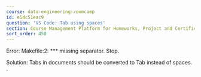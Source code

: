 ```yaml
---
course: data-engineering-zoomcamp
id: e5dc51eac9
question: 'VS Code: Tab using spaces'
section: Course Management Platform for Homeworks, Project and Certificate
sort_order: 450
---
```


Error: Makefile:2: *** missing separator.  Stop.

Solution: Tabs in documents should be converted to Tab instead of spaces. .

